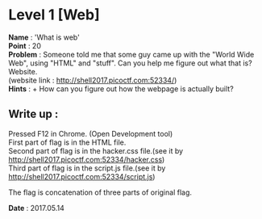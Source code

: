 # Level 1 [Web]  
**Name** : 'What is web'  
**Point** : 20  
**Problem** : Someone told me that some guy came up with the "World Wide Web", using "HTML" and "stuff". Can you help me figure out what that is? Website.  
(website link : http://shell2017.picoctf.com:52334/)  
**Hints** : + How can you figure out how the webpage is actually built?  

## Write up :   
Pressed F12 in Chrome. (Open Development tool)  
First part of flag is in the HTML file.  
Second part of flag is in the hacker.css file.(see it by http://shell2017.picoctf.com:52334/hacker.css)  
Third part of flag is in the script.js file.(see it by http://shell2017.picoctf.com:52334/script.js)  

The flag is concatenation of three parts of original flag.  

**Date** : 2017.05.14
